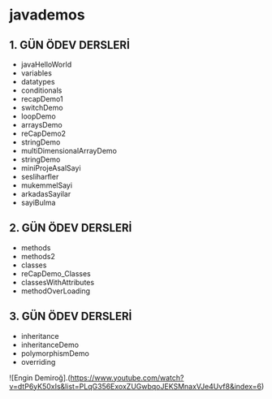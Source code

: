 # javademos

## 1. GÜN ÖDEV DERSLERİ

- javaHelloWorld
- variables
- datatypes
- conditionals
- recapDemo1
- switchDemo
- loopDemo
- arraysDemo
- reCapDemo2
- stringDemo
- multiDimensionalArrayDemo
- stringDemo
- miniProjeAsalSayi
- sesliharfler
- mukemmelSayi
- arkadasSayilar
- sayiBulma

## 2. GÜN ÖDEV DERSLERİ

- methods
- methods2
- classes
- reCapDemo_Classes
- classesWithAttributes
- methodOverLoading

## 3. GÜN ÖDEV DERSLERİ
- inheritance
- inheritanceDemo
- polymorphismDemo
- overriding

![Engin Demiroğ].(https://www.youtube.com/watch?v=dtP6yK50xIs&list=PLqG356ExoxZUGwbqoJEKSMnaxVJe4Uvf8&index=6)